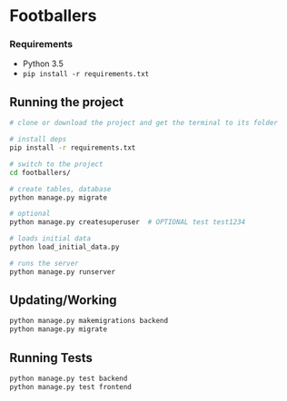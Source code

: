 # Footballers


### Requirements

* Python 3.5
* `pip install -r requirements.txt`


## Running the project


```sh
# clone or download the project and get the terminal to its folder

# install deps
pip install -r requirements.txt

# switch to the project
cd footballers/

# create tables, database
python manage.py migrate

# optional
python manage.py createsuperuser  # OPTIONAL test test1234

# loads initial data
python load_initial_data.py

# runs the server
python manage.py runserver
```


## Updating/Working

```sh
python manage.py makemigrations backend
python manage.py migrate
```


## Running Tests

```sh
python manage.py test backend
python manage.py test frontend
```
